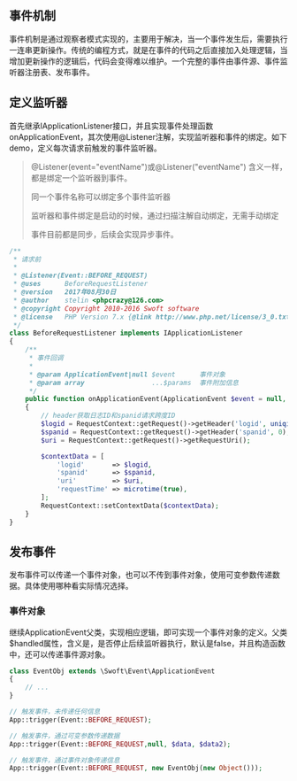 ## 事件机制

事件机制是通过观察者模式实现的，主要用于解决，当一个事件发生后，需要执行一连串更新操作。传统的编程方式，就是在事件的代码之后直接加入处理逻辑，当增加更新操作的逻辑后，代码会变得难以维护。一个完整的事件由事件源、事件监听器注册表、发布事件。

## 定义监听器

首先继承IApplicationListener接口，并且实现事件处理函数onApplicationEvent，其次使用@Listener注解，实现监听器和事件的绑定。如下demo，定义每次请求前触发的事件监听器。

>  @Listener\(event="eventName"\)或@Listener\("eventName"\) 含义一样，都是绑定一个监听器到事件。
>
> 同一个事件名称可以绑定多个事件监听器
>
> 监听器和事件绑定是启动的时候，通过扫描注解自动绑定，无需手动绑定
>
> 事件目前都是同步，后续会实现异步事件。

```php
/**
 * 请求前
 *
 * @Listener(Event::BEFORE_REQUEST)
 * @uses      BeforeRequestListener
 * @version   2017年08月30日
 * @author    stelin <phpcrazy@126.com>
 * @copyright Copyright 2010-2016 Swoft software
 * @license   PHP Version 7.x {@link http://www.php.net/license/3_0.txt}
 */
class BeforeRequestListener implements IApplicationListener
{
    /**
     * 事件回调
     *
     * @param ApplicationEvent|null $event      事件对象
     * @param array                 ...$params  事件附加信息
     */
    public function onApplicationEvent(ApplicationEvent $event = null, ...$params)
    {
        // header获取日志ID和spanid请求跨度ID
        $logid = RequestContext::getRequest()->getHeader('logid', uniqid());
        $spanid = RequestContext::getRequest()->getHeader('spanid', 0);
        $uri = RequestContext::getRequest()->getRequestUri();

        $contextData = [
            'logid'       => $logid,
            'spanid'      => $spanid,
            'uri'         => $uri,
            'requestTime' => microtime(true),
        ];
        RequestContext::setContextData($contextData);
    }
}
```

## 发布事件

发布事件可以传递一个事件对象，也可以不传到事件对象，使用可变参数传递数据。具体使用哪种看实际情况选择。

### 事件对象

继续ApplicationEvent父类，实现相应逻辑，即可实现一个事件对象的定义。父类$handled属性，含义是，是否停止后续监听器执行，默认是false ，并且构造函数中，还可以传递事件源对象。

```php
class EventObj extends \Swoft\Event\ApplicationEvent
{
    // ...
}
```

```php
// 触发事件，未传递任何信息
App::trigger(Event::BEFORE_REQUEST);

// 触发事件，通过可变参数传递数据
App::trigger(Event::BEFORE_REQUEST,null, $data, $data2);

// 触发事件，通过事件对象传递信息
App::trigger(Event::BEFORE_REQUEST, new EventObj(new Object()));
```



